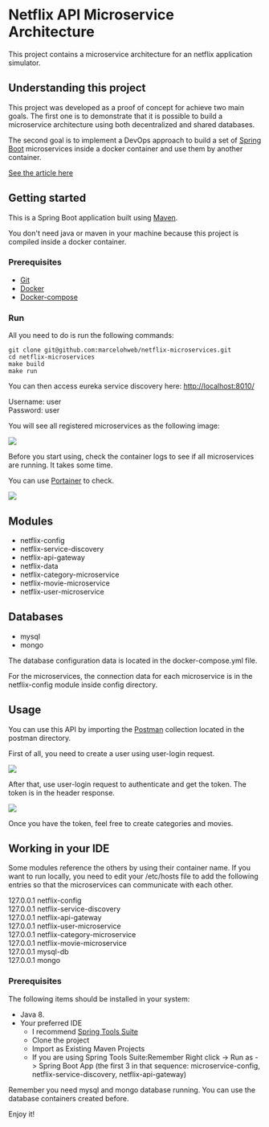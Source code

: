 # Netflix API Microservice Architecture

This project contains a microservice architecture for an netflix application simulator.

## Understanding this project

This project was developed as a proof of concept for achieve two main goals. The first one is to demonstrate that it is possible to build a microservice architecture using
both decentralized and shared databases.

The second goal is to implement a DevOps approach to build a set of <a href="https://spring.io/guides/gs/spring-boot">Spring Boot</a> microservices inside a docker container and use them by another container.

<a href="#">See the article here</a>

## Getting started

This is a Spring Boot application built using <a href="https://spring.io/guides/gs/maven/">Maven</a>.

You don't need java or maven in your machine because this project is compiled inside a docker container.

### Prerequisites

* <a href="https://git-scm.com/">Git</a>
* <a href="https://www.docker.com/">Docker</a>
* <a href="https://docs.docker.com/compose/gettingstarted/">Docker-compose</a>

### Run

All you need to do is run the following commands:

	git clone git@github.com:marcelohweb/netflix-microservices.git
	cd netflix-microservices
	make build
	make run

You can then access eureka service discovery here: <a href="#">http://localhost:8010/</a>

Username: user  
Password: user

You will see all registered microservices as the following image:

<img src="http://66.7.213.120/~mswebcom/eureka.png">

Before you start using, check the container logs to see if all microservices are running. It takes some time.

You can use <a href="https://www.portainer.io/">Portainer</a> to check.

<img src="http://66.7.213.120/~mswebcom/portainer.png">

## Modules

* netflix-config
* netflix-service-discovery
* netflix-api-gateway
* netflix-data
* netflix-category-microservice
* netflix-movie-microservice
* netflix-user-microservice

## Databases

* mysql
* mongo

The database configuration data is located in the docker-compose.yml file.

For the microservices, the connection data for each microservice is in the netflix-config module inside config directory.

## Usage

You can use this API by importing the <a href="https://www.postman.com/">Postman</a> collection located in the postman directory.

First of all, you need to create a user using user-login request.

<img src="http://66.7.213.120/~mswebcom/create-user.png">

After that, use user-login request to authenticate and get the token. The token is in the header response.

<img src="http://66.7.213.120/~mswebcom/login.png">

Once you have the token, feel free to create categories and movies.

## Working in your IDE

Some modules reference the others by using their container name. If you want to run locally, you need to edit your /etc/hosts file to add the following entries so that the microservices can communicate with each other.

127.0.0.1       netflix-config  
127.0.0.1       netflix-service-discovery  
127.0.0.1       netflix-api-gateway  
127.0.0.1       netflix-user-microservice  
127.0.0.1       netflix-category-microservice  
127.0.0.1       netflix-movie-microservice  
127.0.0.1       mysql-db  
127.0.0.1       mongo


### Prerequisites
The following items should be installed in your system:
* Java 8.
* Your preferred IDE
  * I recommend <a href="https://spring.io/tools">Spring Tools Suite</a>
  * Clone the project
  * Import as Existing Maven Projects
  * If you are using Spring Tools Suite:Remember Right click -> Run as -> Spring Boot App (the first 3 in that sequence: microservice-config, netflix-service-discovery, netflix-api-gateway)

Remember you need mysql and mongo database running. You can use the database containers created before.

Enjoy it!
